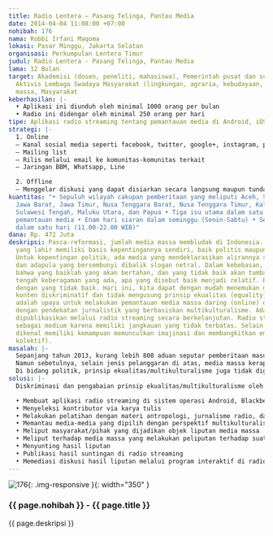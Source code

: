 ```yaml
---
title: Radio Lentera – Pasang Telinga, Pantau Media
date: 2014-04-04 11:08:00 +07:00
nohibah: 176
nama: Robbi Irfani Maqoma
lokasi: Pasar Minggu, Jakarta Selatan
organisasi: Perkumpulan Lentera Timur
judul: Radio Lentera - Pasang Telinga, Pantau Media
lama: 12 Bulan
target: Akademisi (dosen, peneliti, mahasiswa), Pemerintah pusat dan subordinatnya,
  Aktivis Lembaga Swadaya Masyarakat (lingkungan, agraria, kebudayaan, hukum), Media
  massa, Masyarakat
keberhasilan: |-
  • Aplikasi ini diunduh oleh minimal 1000 orang per bulan
  • Radio ini didengar oleh minimal 250 orang per hari
tipe: Aplikasi radio streaming tentang pemantauan media di Android, iOS dan Blackberry
strategi: |-
  1. Online
  – Kanal sosial media seperti facebook, twitter, google+, instagram, path, dll
  – Mailing list
  – Rilis melalui email ke komunitas-komunitas terkait
  – Jaringan BBM, Whatsapp, Line

  2. Offline
  – Menggelar diskusi yang dapat disiarkan secara langsung maupun tunda
kuantitas: "• Sepuluh wilayah cakupan pemberitaan yang meliputi Aceh, Sumatera Utara,
  Jawa Barat, Jawa Timur, Nusa Tenggara Barat, Nusa Tenggara Timur, Kalimantan Tengah,
  Sulawesi Tengah, Maluku Utara, dan Papua • Tiga isu utama dalam satu minggu terkait
  pemantauan media • Enam hari siaran dalam seminggu (Senin-Sabtu) • Sebelas jam siaran
  dalam satu hari (11.00-22.00 WIB)"
dana: Rp. 472 Juta
deskripsi: Pasca-reformasi, jumlah media massa membludak di Indonesia. Tiap-tiap media
  yang lahir memiliki basis kepentingannya sendiri, baik politis maupun ekonomis.
  Untuk kepentingan politik, ada media yang mendeklarasikan alirannya secara terbuka
  dan adapula yang bersembunyi dibalik slogan netral. Dalam kebebasan, ada adagium
  bahwa yang baiklah yang akan bertahan, dan yang tidak baik akan tumbang. Namun di
  tengah keberagaman yang ada, apa yang disebut baik menjadi relatif. Begitu juga
  dengan yang tidak baik. Hari ini, kita dapat dengan mudah menemukan media yang berisi
  konten diskriminatif dan tidak mengusung prinsip ekualitas (equality). Proyek ini
  adalah upaya untuk melakukan pemantauan media massa daring (online) dan televisi
  dengan pendekatan jurnalistik yang berbasiskan multikulturalisme. Adapun hasil pantauan
  dipublikasikan melalui radio streaming secara berkelanjutan. Radio streaming dipilih
  sebagai medium karena memiliki jangkauan yang tidak terbatas. Selain itu radio juga
  dikenal memiliki kemampuan memunculkan imajinasi dan membangkitkan emosi (secara
  kolektif).
masalah: |-
  Sepanjang tahun 2013, kurang lebih 800 aduan seputar pemberitaan masuk ke Dewan Pers. Angka ini meningkat tajam dari tahun 2012 yang hanya 476. Dari data tersebut, pengaduan umumnya terkait pada ketidakberimbangan, tidak adanya konfirmasi, atau tidak akurat.
  Namun sebetulnya, selain jenis pelanggaran di atas, media massa kerap melakukan diskriminasi terhadap kaum-kaum tertentu. Sebut saja sebuah media cetak/daring di Jakarta yang memukul suku Polahi di Gorontalo dengan tulisan berjudul “Suku Polahi, Setengah Manusia Setengah Hewan”. Atau di media elektronik dengan program Ethnic Runaway yang dahulunya bernama Primitive Runaway.
  Di bidang politik, prinsip ekualitas/multikulturalisme juga tidak digunakan oleh banyak media massa. Contohnya ketika masyarakat Borneo pada pertengahan 2012 melakukan blokade Batubara untuk mendapatkan hak atas minyak yang dikandungnya. Aksi ini tampak dikecilkan banyak media melalui pemilihan narasumber yang kontra terhadap aksi masyarakat Borneo.
solusi: |-
  Diskriminasi dan pengabaian prinsip ekualitas/multikulturalisme oleh banyak media perlu diretas. Salah satu jalan meretasnya adalah melakukan pemantauan terhadap media tersebut dan mempublikasikannya kepada masyarakat. Prinsip pemantauannya adalah berbasiskan pada masyarakat yang menjadi objek liputan dari media yang bersangkutan. Cara memantau dilakukan secara bertahap:

  • Membuat aplikasi radio streaming di sistem operasi Android, Blackberry dan iOS
  • Menyeleksi kontributor via karya tulis
  • Melakukan pelatihan dengan materi antropologi, jurnalisme radio, dan studi media
  • Memantau media-media yang dipilih dengan perspektif multikulturalisme
  • Meliput masyarakat/pihak yang dijadikan objek liputan media massa
  • Meliput terhadap media massa yang melakukan peliputan terhadap suatu masyarakat/pihak
  • Menyunting hasil liputan
  • Publikasi hasil suntingan di radio streaming
  • Memediasi diskusi hasil liputan melalui program interaktif di radio streaming
---
```


![176](/static/img/hibahcms/176.png){: .img-responsive }{: width="350" }

### {{ page.nohibah }} - {{ page.title }}

{{ page.deskripsi }}
